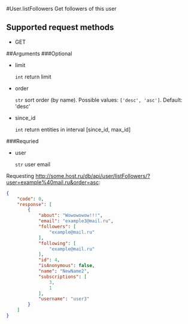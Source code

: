 #User.listFollowers
Get followers of this user

## Supported request methods 
* GET

##Arguments
###Optional
* limit

   ```int``` return limit
* order

   ```str``` sort order (by name). Possible values: ```['desc', 'asc']```. Default: 'desc'
* since_id

   ```int``` return entities in interval [since_id, max_id]


###Requried
* user

   ```str``` user email


Requesting http://some.host.ru/db/api/user/listFollowers/?user=example%40mail.ru&order=asc:
```json
{
    "code": 0,
    "response": [
        {
            "about": "Wowowowow!!!",
            "email": "example3@mail.ru",
            "followers": [
                "example@mail.ru"
            ],
            "following": [
                "example@mail.ru"
            ],
            "id": 4,
            "isAnonymous": false,
            "name": "NewName2",
            "subscriptions": [
                3,
                1
            ],
            "username": "user3"
        }
    ]
}
```
